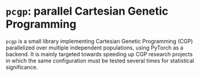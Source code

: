 # `pcgp`: parallel Cartesian Genetic Programming
`pcgp` is a small library implementing Cartesian Genetic Programming (CGP)
parallelized over multiple independent populations, using PyTorch as a backend.
It is mainly targeted towards speeding up CGP research projects in which the
same configuration must be tested several times for statistical significance.
